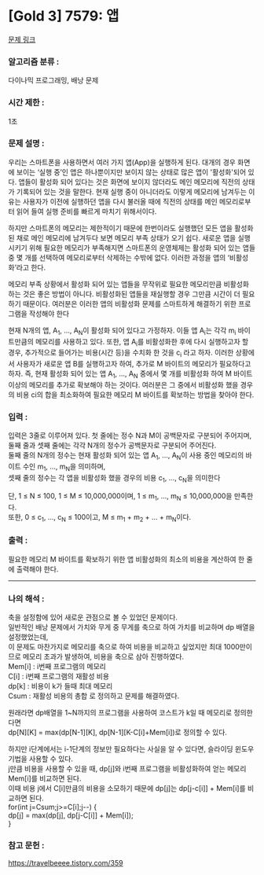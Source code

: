 [Gold 3] 7579: 앱
====================================  
[문제 링크](https://www.acmicpc.net/problem/7579)  

### 알고리즘 분류 :  
다이나믹 프로그래밍, 배낭 문제  

### 시간 제한 :  
1초   

### 문제 설명 :  
우리는 스마트폰을 사용하면서 여러 가지 앱(App)을 실행하게 된다. 대개의 경우 화면에 보이는 ‘실행 중’인 앱은 하나뿐이지만 보이지 않는 상태로 많은 앱이 '활성화'되어 있다. 
앱들이 활성화 되어 있다는 것은 화면에 보이지 않더라도 메인 메모리에 직전의 상태가 기록되어 있는 것을 말한다. 
현재 실행 중이 아니더라도 이렇게 메모리에 남겨두는 이유는 사용자가 이전에 실행하던 앱을 다시 불러올 때에 직전의 상태를 메인 메모리로부터 읽어 들여 실행 준비를 빠르게 마치기 위해서이다.

하지만 스마트폰의 메모리는 제한적이기 때문에 한번이라도 실행했던 모든 앱을 활성화된 채로 메인 메모리에 남겨두다 보면 메모리 부족 상태가 오기 쉽다. 
새로운 앱을 실행시키기 위해 필요한 메모리가 부족해지면 스마트폰의 운영체제는 활성화 되어 있는 앱들 중 몇 개를 선택하여 메모리로부터 삭제하는 수밖에 없다. 이러한 과정을 앱의 ‘비활성화’라고 한다.

메모리 부족 상황에서 활성화 되어 있는 앱들을 무작위로 필요한 메모리만큼 비활성화 하는 것은 좋은 방법이 아니다. 
비활성화된 앱들을 재실행할 경우 그만큼 시간이 더 필요하기 때문이다. 여러분은 이러한 앱의 비활성화 문제를 스마트하게 해결하기 위한 프로그램을 작성해야 한다

현재 N개의 앱, A<sub>1</sub>, ..., A<sub>N</sub>이 활성화 되어 있다고 가정하자. 
이들 앱 A<sub>i</sub>는 각각 m<sub>i</sub> 바이트만큼의 메모리를 사용하고 있다. 또한, 앱 A<sub>i</sub>를 비활성화한 후에 다시 실행하고자 할 경우, 추가적으로 들어가는 비용(시간 등)을 수치화 한 것을 c<sub>i</sub> 라고 하자. 
이러한 상황에서 사용자가 새로운 앱 B를 실행하고자 하여, 추가로 M 바이트의 메모리가 필요하다고 하자. 즉, 현재 활성화 되어 있는 앱 A<sub>1</sub>, ..., A<sub>N</sub> 중에서 몇 개를 비활성화 하여 M 바이트 이상의 
메모리를 추가로 확보해야 하는 것이다. 여러분은 그 중에서 비활성화 했을 경우의 비용 ci의 합을 최소화하여 필요한 메모리 M 바이트를 확보하는 방법을 찾아야 한다.  

### 입력 :   
입력은 3줄로 이루어져 있다. 첫 줄에는 정수 N과 M이 공백문자로 구분되어 주어지며, 둘째 줄과 셋째 줄에는 각각 N개의 정수가 공백문자로 구분되어 주어진다.  
둘째 줄의 N개의 정수는 현재 활성화 되어 있는 앱 A<sub>1</sub>, ..., A<sub>N</sub>이 사용 중인 메모리의 바이트 수인  m<sub>1</sub>, ..., m<sub>N</sub>을 의미하며,  
셋째 줄의 정수는 각 앱을 비활성화 했을 경우의 비용  c<sub>1</sub>, ..., c<sub>N</sub>을 의미한다  

단, 1 ≤ N ≤ 100, 1 ≤ M ≤ 10,000,000이며, 1 ≤ m<sub>1</sub>, ..., m<sub>N</sub> ≤ 10,000,000을 만족한다.  
또한, 0 ≤ c<sub>1</sub>, ..., c<sub>N</sub> ≤ 100이고, M ≤ m<sub>1</sub> + m<sub>2</sub> + ... + m<sub>N</sub>이다.  

### 출력 :   
필요한 메모리 M 바이트를 확보하기 위한 앱 비활성화의 최소의 비용을 계산하여 한 줄에 출력해야 한다.  

-----------------------------------------------------------  
### 나의 해석 :  
축을 설정함에 있어 새로운 관점으로 볼 수 있었던 문제이다.  
일반적인 배낭 문제에서 가치와 무게 중 무게를 축으로 하여 가치를 비교하며 dp 배열을 설정했었는데,  
이 문제도 마찬가지로 메모리를 축으로 하여 비용을 비교하고 싶었지만 최대 1000만이므로 메모리 초과가 발생하여, 비용을 축으로 삼아 진행하였다.  
Mem[i] : i번째 프로그램의 메모리  
C[i] : i번째 프로그램의 재활성 비용  
dp[k] : 비용이 k가 들때 최대 메모리  
Csum : 재활성 비용의 총합
로 정의하고 문제를 해결하였다.  

원래라면 dp배열을 1~N까지의 프로그램을 사용하여 코스트가 k일 때 메모리로 정의한다면  
dp[N][K] = max(dp[N-1][K], dp[N-1][K-C[i]+Mem[i])로 정의할 수 있다.  

하지만 i단계에서는 i-1단계의 정보만 필요하다는 사실을 알 수 있다면, 슬라이딩 윈도우 기법을 사용할 수 있다.    
j만큼 비용을 사용할 수 있을 때, dp[j]와 i번째 프로그램을 비활성화하여 얻는 메모리 Mem[i]를 비교하면 된다.  
이때 비용 j에서 C[i]만큼의 비용을 소모하기 때문에 dp[j]는 dp[j-c[i]] + Mem[i]를 비교하면 된다.   
for(int j=Csum;j>=C[i];j--) {  
    dp[j] = max(dp[j], dp[j-C[i]] + Mem[i]);  
}  

### 참고 문헌 :  
https://travelbeeee.tistory.com/359  

